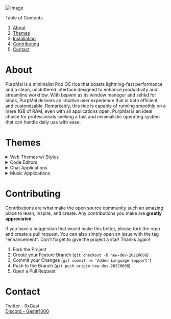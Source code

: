 ![image](https://user-images.githubusercontent.com/123122904/226084147-34394266-1f01-4a4b-8d66-4281e86e4242.png)

  <summary>Table of Contents</summary>
  <ol>
    <li><a href="#about">About</a></li>
    <li><a href="#themes">Themes</a></li>
    <li><a href="#install">Installation</a></li>
    <li><a href="#contributing">Contributing</a></li>
    <li><a href="#contact">Contact</a></li>
  </ol>


<center> <h1 align="left" id="about">About</h1> </center>

<center> <p align="left" >PurpMal is a minimalist Pop OS rice that boasts lightning-fast performance and a clean, uncluttered interface designed to enhance productivity and streamline workflow. With bspwm as its window manager and sxhkd for binds, PurpMal delivers an intuitive user experience that is both efficient and customizable. Remarkably, this rice is capable of running smoothly on a mere 1GB of RAM, even with all applications open. PurpMal is an ideal choice for professionals seeking a fast and minimalistic operating system that can handle daily use with ease. </p></center>

<center> <h1 align="left" id="themes">Themes</h1> </center>

<details>
  <summary>Web Themes w/ Stylus</summary>
  
  ### Twitter
  <img src="https://user-images.githubusercontent.com/123122904/226084232-38f0e2ac-50e5-4293-80bc-482eba09252f.png" />
  
  ### YouTube
  <img src="https://user-images.githubusercontent.com/123122904/226084300-00f73ee8-612c-4f63-a26c-f6a7bac9ac18.png" />
  
  ### Github
  <img src="https://user-images.githubusercontent.com/123122904/226084335-02b558df-390f-4876-b272-a51a8ae716a7.png" />  
</details>


<details>
  <summary>Code Editors</summary>
  
  ### Visual Studio Code
  <img src="https://user-images.githubusercontent.com/123122904/226084394-1242cc60-95a2-442b-84b4-371840a8d898.png" />  
  
  ### Vim
  <img src="https://user-images.githubusercontent.com/123122904/226084438-71867fe6-ab1c-4351-9e2e-3360f1eed127.png" />  
</details>


<details>
  <summary>Chat Applications</summary>

  ### Discord
  <img src="https://user-images.githubusercontent.com/123122904/226084515-e808e984-6f75-4e2f-b756-c6a3e33d9364.png" />  
</details>

<details>
  <summary>Music Applications</summary>

  ### Spotify
  <img src="https://user-images.githubusercontent.com/123122904/226084563-68722bdd-acda-4303-8a75-72d690cd57d2.png" />  


  ### CMus
  <img src="https://user-images.githubusercontent.com/123122904/226084580-b91c355a-fc9b-4c64-aad0-046fa44d6a3f.png" />  
</details>

<center> <h1 align="left" >Contributing</h1> </center>

Contributions are what make the open source community such an amazing place to learn, inspire, and create. Any contributions you make are **greatly appreciated**.

If you have a suggestion that would make this better, please fork the repo and create a pull request. You can also simply open an issue with the tag "enhancement".
Don't forget to give the project a star! Thanks again!

1. Fork the Project
2. Create your Feature Branch (`git checkout -b new-dev-20220608`)
3. Commit your Changes (`git commit -m 'Added Language Support'`)
4. Push to the Branch (`git push origin new-dev-20220608`)
5. Open a Pull Request

<center> <h1 align="left" >Contact</h1> </center>

[Twitter - 0xGast](https://twitter.com/0xGast) <br>
[Discord - Gast#1000](https://discord.com/users/621713529543720970) <br>
